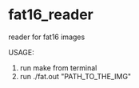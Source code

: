 # fat16_reader
reader for fat16 images

USAGE:
1. run make from terminal
2. run ./fat.out "PATH_TO_THE_IMG"
